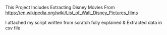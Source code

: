 This Project Includes Extracting Disney Movies From https://en.wikipedia.org/wiki/List_of_Walt_Disney_Pictures_films 


I attached my script written from scratch fully explained  & Extracted data in csv file
